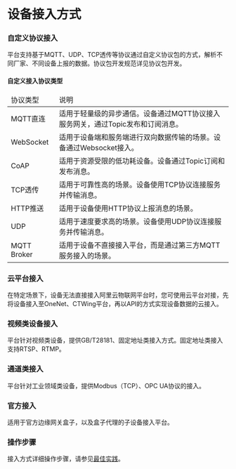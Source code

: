 
# 设备接入方式

<div class='divider'></div>

### 自定义协议接入

平台支持基于MQTT、UDP、TCP透传等协议通过自定义协议包的方式，解析不同厂家、不同设备上报的数据。协议包开发规范详见<a>协议包开发</a>。

#### 自定义接入协议类型
<table class='table'>
        <thead>
            <tr>
              <td>协议类型</td>
              <td>说明</td>
            </tr>
        </thead>
        <tbody>
          <tr>
            <td>MQTT直连</td>
            <td>适用于轻量级的异步通信。设备通过MQTT协议接入服务网关，通过Topic发布和订阅消息。</td>
          </tr>
          <tr>
            <td>WebSocket</td>
            <td>适用于设备端和服务端进行双向数据传输的场景。设备通过Websocket接入。</td>
          </tr>
          <tr>
            <td> CoAP</td>
            <td>适用于资源受限的低功耗设备。设备通过Topic订阅和发布消息。</td>
          </tr>
          <tr>
            <td>TCP透传</td>
            <td>适用于可靠性高的场景。设备使用TCP协议连接服务并传输消息。</td>
          </tr>
          <tr>
            <td>HTTP推送</td>
            <td>适用于设备使用HTTP协议上报消息的场景。</td>
          </tr>
          <tr>
            <td>UDP</td>
            <td>适用于速度要求高的场景。设备使用UDP协议连接服务并传输消息。</td>
          </tr>
           <tr>
            <td>MQTT Broker</td>
            <td>适用于设备不直接接入平台，而是通过第三方MQTT服务接入的场景。</td>
          </tr>
          </tbody>
</table>

### 云平台接入
在特定场景下，设备无法直接接入阿里云物联网平台时，您可使用云平台对接，先将设备接入至OneNet、CTWing平台，再以API的方式实现设备数据的云接入。

### 视频类设备接入
平台针对视频类设备，提供GB/T28181、固定地址类接入方式。固定地址类接入支持RTSP、RTMP。

### 通道类接入
平台针对工业领域类设备，提供Modbus（TCP）、OPC UA协议的接入。

### 官方接入
适用于官方边缘网关盒子，以及盒子代理的子设备接入平台。

### 操作步骤
接入方式详细操作步骤，请参见[最佳实践](../Best_practices/Device_access.md)。

</div>
